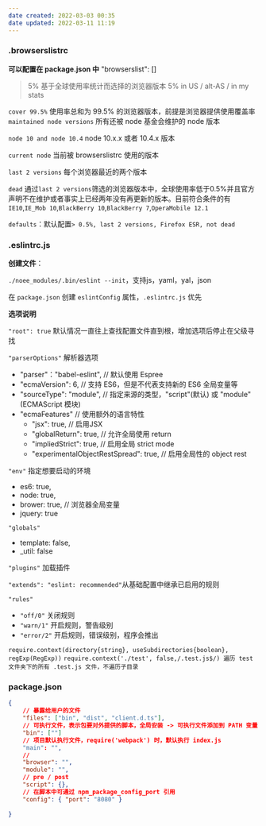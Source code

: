 ```yaml
---
date created: 2022-03-03 00:35
date updated: 2022-03-11 11:19
---
```


### .browserslistrc

**可以配置在 package.json 中** "browserslist": []

> 5% 基于全球使用率统计而选择的浏览器版本 5% in US / alt-AS / in my stats

`cover 99.5%` 使用率总和为 99.5% 的浏览器版本，前提是浏览器提供使用覆盖率
`maintained node versions` 所有还被 node 基金会维护的 node 版本

`node 10 and node 10.4` node 10.x.x 或者 10.4.x 版本

`current node` 当前被 browserslistrc 使用的版本

`last 2 versions` 每个浏览器最近的两个版本

`dead` 通过`last 2 versions`筛选的浏览器版本中，全球使用率低于0.5%并且官方声明不在维护或者事实上已经两年没有再更新的版本。目前符合条件的有 `IE10`,`IE_Mob 10`,`BlackBerry 10`,`BlackBerry 7`,`OperaMobile 12.1`

`defaults`：默认配置`> 0.5%, last 2 versions, Firefox ESR, not dead`

### .eslintrc.js

**创建文件**：

`./noee_modules/.bin/eslint --init`，支持js，yaml，yal，json

在 `package.json` 创建 `eslintConfig` 属性，`.eslintrc.js` 优先

**选项说明**

`"root": true` 默认情况一直往上查找配置文件直到根，增加选项后停止在父级寻找

`"parserOptions"` 解析器选项

- "parser"："babel-eslint", // 默认使用 Espree
- "ecmaVersion": 6, // 支持 ES6，但是不代表支持新的 ES6 全局变量等
- "sourceType": "module", // 指定来源的类型，"script"(默认) 或 "module"(ECMAScript 模块)
- "ecmaFeatures" // 使用额外的语言特性
	- "jsx": true, // 启用JSX
	- "globalReturn": true, // 允许全局使用 return
	- "impliedStrict": true, // 启用全局 strict mode
	- "experimentalObjectRestSpread": true, // 启用全局性的 object rest

`"env"` 指定想要启动的环境

- es6: true,
- node: true,
- brower: true, // 浏览器全局变量
- jquery: true

`"globals"`

- template: false,
- _util: false

`"plugins"` 加载插件

`"extends": "eslint: recommended"`从基础配置中继承已启用的规则

`"rules"`

- `"off/0"` 关闭规则
- `"warn/1"` 开启规则，警告级别
- `"error/2"` 开启规则，错误级别，程序会推出

`require.context(directory{string}, useSubdirectories{boolean}, regExp(RegExp))`
`require.context('./test', false,/.test.js$/) 遍历 test 文件夹下的所有 .test.js 文件，不遍历子目录`

### package.json

```json
{
	// 暴露给用户的文件
	"files": ["bin", "dist", "client.d.ts"],
	// 可执行文件，表示包要对外提供的脚本，全局安装 -> 可执行文件添加到 PATH 变量（全局可执行），局部安装 -> node_modules/.bin/
	"bin": [""]
	// 项目默认执行文件，require('webpack') 时，默认执行 index.js
	"main": "",
	// 
	"browser": "",
	"module": "",
	// pre / post
	"script": {},
	// 在脚本中可通过 npm_package_config_port 引用
	"config": { "port": "8080" }
	
}
```

